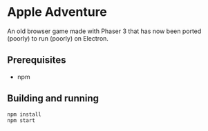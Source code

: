 # Apple Adventure
An old browser game made with Phaser 3 that has now been ported (poorly) to run (poorly) on Electron.

## Prerequisites

- npm
## Building and running

```
npm install
npm start
```

